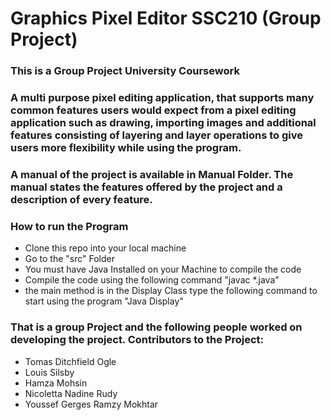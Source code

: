 # Graphics Pixel Editor SSC210 (Group Project)

### This is a Group Project University Coursework

### A multi purpose pixel editing application, that supports many common features users would expect from a pixel editing application such as drawing, importing images and additional features consisting of layering and layer operations to give users more flexibility while using the program.

### A manual of the project is available in Manual Folder. The manual states the features offered by the project and a description of every feature.

### How to run the Program
- Clone this repo into your local machine
- Go to the "src" Folder
- You must have Java Installed on your Machine to compile the code
- Compile the code using the following command "javac *.java"
- the main method is in the Display Class type the following command to start using the program "Java Display"

### That is a group Project and the following people worked on developing the project. Contributors to the Project:
- Tomas Ditchfield Ogle
- Louis Silsby
- Hamza Mohsin
- Nicoletta Nadine Rudy
- Youssef Gerges Ramzy Mokhtar
